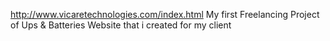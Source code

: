 http://www.vicaretechnologies.com/index.html
My first Freelancing Project of Ups & Batteries Website that i created for my client
